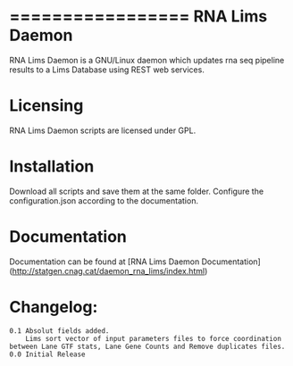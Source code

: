 =================
 RNA Lims Daemon
=================

RNA Lims Daemon is a GNU/Linux daemon which updates rna seq pipeline results to a Lims Database using REST web services.

Licensing
=========

RNA Lims Daemon scripts are licensed under GPL.

Installation
============

Download all scripts and save them at the same folder. 
Configure the configuration.json according to the documentation.


Documentation
=============

Documentation can be found at [RNA Lims Daemon Documentation] (http://statgen.cnag.cat/daemon_rna_lims/index.html)


Changelog:
==========

    0.1 Absolut fields added.
        Lims sort vector of input parameters files to force coordination between Lane GTF stats, Lane Gene Counts and Remove duplicates files.
    0.0 Initial Release  



